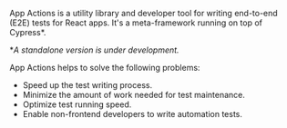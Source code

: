 App Actions is a utility library and developer tool for writing end-to-end (E2E) tests for React apps. It's a meta-framework running on top of Cypress\*.

\*_A standalone version is under development._

App Actions helps to solve the following problems:

-   Speed up the test writing process.
-   Minimize the amount of work needed for test maintenance.
-   Optimize test running speed.
-   Enable non-frontend developers to write automation tests.
